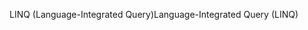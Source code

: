 <span data-ttu-id="f7307-101">LINQ (Language-Integrated Query)</span><span class="sxs-lookup"><span data-stu-id="f7307-101">Language-Integrated Query (LINQ)</span></span>